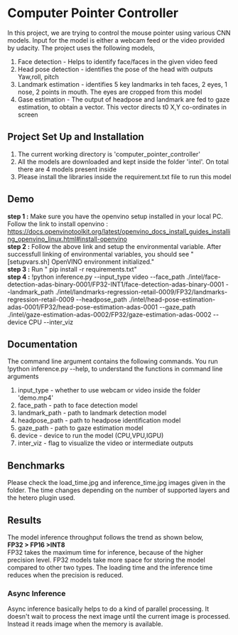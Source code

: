 # Computer Pointer Controller

In this project, we are trying to control the mouse pointer using various CNN models. Input for the model is either a webcam feed or the video provided by udacity. The project uses the following models,

1) Face detection - Helps to identify face/faces in the given video feed
2) Head pose detection - identifies the pose of the head with outputs Yaw,roll, pitch
3) Landmark estimation - identifies 5 key landmarks in teh faces, 2 eyes, 1 nose, 2 points in mouth. The eyes are cropped from this model
4) Gase estimation - The output of headpose and landmark are fed to gaze estimation, to obtain a vector. This vector directs t0 X,Y co-ordinates in screen

## Project Set Up and Installation

1) The current working directory is 'computer_pointer_controller'
2) All the models are downloaded and kept inside the folder 'intel'. On total there are 4 models present inside
3) Please install the libraries inside the requirement.txt file to run this model

## Demo
**step 1 :** Make sure you have the openvino setup installed in your local PC. Follow the link to install openvino : https://docs.openvinotoolkit.org/latest/openvino_docs_install_guides_installing_openvino_linux.html#install-openvino
<br>
**step 2 :** Follow the above link and setup the environmental variable. After successfull linking of environmental variables, you should see "[setupvars.sh] OpenVINO environment initialized."
<br>
**step 3 :** Run " pip install -r requirements.txt"
<br>
**step 4 :**
!python inference.py --input_type video --face_path ./intel/face-detection-adas-binary-0001/FP32-INT1/face-detection-adas-binary-0001 --landmark_path ./intel/landmarks-regression-retail-0009/FP32/landmarks-regression-retail-0009 --headpose_path ./intel/head-pose-estimation-adas-0001/FP32/head-pose-estimation-adas-0001 --gaze_path ./intel/gaze-estimation-adas-0002/FP32/gaze-estimation-adas-0002 --device CPU --inter_viz
<br>
## Documentation
The command line argument contains the following commands. You run !python inference.py --help, to understand the functions in command line arguments
1) input_type - whether to use webcam or video inside the folder 'demo.mp4'
2) face_path - path to face detection model
3) landmark_path - path to landmark detection model
4) headpose_path - path to headpose identification model
5) gaze_path - path to gaze estimation model
6) device - device to run the model (CPU,VPU,IGPU)
7) inter_viz - flag to visualize the video or intermediate outputs
 
## Benchmarks
Please check the load_time.jpg and inference_time.jpg images given in the folder. The time changes depending on the number of supported layers and the hetero plugin used.

## Results
The model inference throughput follows the trend as shown below,
<br>
**FP32 > FP16 >INT8**
<br>
FP32 takes the maximum time for inference, because of the higher precision level. FP32 models take more space for storing the model compared to other two types. The loading time and the inference time reduces when the precision is reduced. 

### Async Inference

Async inference basically helps to do a kind of parallel processing. It doesn't wait to process the next image until the current image is processed. Instead it reads image when the memory is available. 


